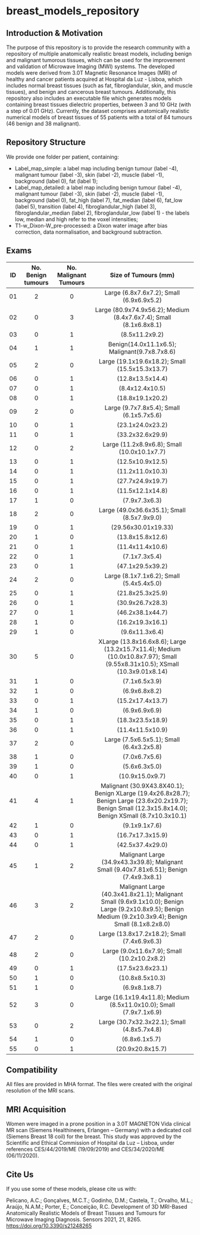 # breast_models_repository

## Introduction & Motivation ##
The purpose of this repository is to provide the research community with a repository of multiple anatomically realistic breast models, including benign and malignant tumorous tissues, which can be used for the improvement and validation of Microwave Imaging (MWI) systems. The developed models were derived from 3.0T Magnetic Resonance Images (MRI) of healthy and cancer patients acquired at Hospital da Luz - Lisboa, which includes normal breast tissues (such as fat, fibroglandular, skin, and muscle tissues), and benign and cancerous breast tumours. Additionally, this repository also includes an executable file which generates models containing breast tissues dielectric properties, between 3 and 10 GHz (with a step of 0.01 GHz).
Currently, the dataset comprises anatomically realistic numerical models of breast tissues of 55 patients with a total of 84 tumours (46 benign and 38 malignant).

## Repository Structure ##
We provide one folder per patient, containing:

- Label_map_simple: a label map including benign tumour (label -4), malignant tumour (label -3), skin (label -2), muscle (label -1), background (label 0), fat (label 1);
- Label_map_detailed: a label map including benign tumour (label -4), malignant tumour (label -3), skin (label -2), muscle (label -1), background (label 0), fat_high (label 7), fat_median (label 6), fat_low (label 5), transition (label 4), fibroglandular_high (label 3), fibroglandular_median (label 2), fibroglandular_low (label 1) - the labels low, median and high refer to the voxel intensities;
- T1-w_Dixon-W_pre-processed: a Dixon water image after bias correction, data normalisation, and background subtraction.


## Exams ##
| ID | No. Benign tumours | No. Malignant Tumours | Size of Tumours (mm) |
|:--:|:------------------:|:---------------------:|:--------------------:|
| 01 |         2          |           0           |Large (6.8x7.6x7.2); Small (6.9x6.9x5.2)|
| 02 |         0          |           3           |Large (80.9x74.9x56.2); Medium (8.4x7.6x7.4); Small (8.1x6.8x8.1)|
| 03 |         0          |           1           | (8.5x11.2x9.2)       |
| 04 |         1          |           1           |Benign(14.0x11.1x6.5); Malignant(9.7x8.7x8.6)|
| 05 |         2          |           0           |Large (19.1x19.6x18.2); Small (15.5x15.3x13.7)|
| 06 |         0          |           1           |(12.8x13.5x14.4)      |
| 07 |         0          |           1           |(8.4x12.4x10.5)       |
| 08 |         0          |           1           |(18.8x19.1x20.2)      |
| 09 |         2          |           0           |Large (9.7x7.8x5.4); Small (6.1x5.7x5.6)|
| 10 |         0          |           1           |(23.1x24.0x23.2)      |
| 11 |         0          |           1           |(33.2x32.6x29.9)      |
| 12 |         0          |           2           |Large (11.2x8.9x6.8); Small (10.0x10.1x7.7)|
| 13 |         0          |           1           | (12.5x10.9x12.5)     |
| 14 |         0          |           1           |(11.2x11.0x10.3)      |
| 15 |         0          |           1           |  (27.7x24.9x19.7)    |
| 16 |         0          |           1           |  (11.5x12.1x14.8)    |
| 17 |         1          |           0           |  (7.9x7.3x6.3)       |
| 18 |         2          |           0           |Large (49.0x36.6x35.1); Small (8.5x7.9x9.0)|
| 19 |         0          |           1           | (29.56x30.01x19.33)  |
| 20 |         1          |           0           |  (13.8x15.8x12.6)    |
| 21 |         0          |           1           |    (11.4x11.4x10.6)  |
| 22 |         0          |           1           | (7.1x7.3x5.4)        |
| 23 |         0          |           1           |  (47.1x29.5x39.2)    |
| 24 |         2          |           0           |Large (8.1x7.1x6.2); Small (5.4x5.4x5.0)|
| 25 |         0          |           1           | (21.8x25.3x25.9)     |
| 26 |         0          |           1           | (30.9x26.7x28.3)     |
| 27 |         0          |           1           | (46.2x38.1x44.7)     |
| 28 |         1          |           0           | (16.2x19.3x16.1)     |
| 29 |         1          |           0           | (9.6x11.3x6.4)       |
| 30 |         5          |           0           | XLarge (13.8x16.6x8.6); Large (13.2x15.7x11.4); Medium (10.0x10.8x7.97); Small (9.55x8.31x10.5); XSmall (10.3x9.01x8.14)|
| 31 |         1          |           0           | (7.1x6.5x3.9)        |
| 32 |         1          |           0           | (6.9x6.8x8.2)        |
| 33 |         0          |           1           | (15.2x17.4x13.7)     |
| 34 |         1          |           0           | (6.9x6.9x6.9)        |
| 35 |         0          |           1           | (18.3x23.5x18.9)     |
| 36 |         0          |           1           | (11.4x11.5x10.9)     |
| 37 |         2          |           0           | Large (7.5x6.5x5.1); Small (6.4x3.2x5.8)    |
| 38 |         1          |           0           |  (7.0x6.7x5.6)    |
| 39 |         1          |           0           |  (5.6x6.3x5.0)    |
| 40 |         0          |           1           |  (10.9x15.0x9.7)    |
| 41 |         4          |           1           |  Malignant (30.9X43.8X40.1); Benign XLarge (19.4x26.8x28.7); Benign Large (23.6x20.2x19.7); Benign Small (12.3x15.8x14.0); Benign XSmall (8.7x10.3x10.1)|
| 42 |         1          |            0          |   (9.1x9.1x7.6)    |
| 43 |           0        |              1        |    (16.7x17.3x15.9)  |
| 44 |           0        |              1        |    (42.5x37.4x29.0)  |
| 45 |           1        |              2        |    Malignant Large (34.9x43.3x39.8); Malignant Small (9.40x7.81x6.51); Benign (7.4x9.3x8.1)  |
| 46 |           3        |              2        |    Malignant Large (40.3x41.8x21.1); Malignant Small (9.6x9.1x10.0); Benign Large (9.2x10.8x9.5); Benign Medium (9.2x10.3x9.4); Benign Small (8.1x8.2x8.0)  |
| 47 |           2        |              0        |    Large (13.8x17.2x18.2); Small (7.4x6.9x6.3)  |
| 48 |           2        |              0        |    Large (9.0x11.6x7.9); Small  (10.2x10.2x8.2)  |
| 49 |           0        |              1        |    (17.5x23.6x23.1)  |
| 50 |           1        |              0        |      (10.8x8.5x10.3)  |
| 51 |           1        |              0        |       (6.9x8.1x8.7)  |
| 52 |           3        |              0        |     Large (16.1x19.4x11.8); Medium (8.5x11.0x10.0); Small  (7.9x7.1x6.9)  |
| 53 |           0        |              2        |      Large (30.7x32.3x22.1); Small (4.8x5.7x4.8)  |
| 54 |           1        |              0        |      (6.8x6.1x5.7)   |
| 55 |           0        |              1        |     (20.9x20.8x15.7)   |
 
## Compatibility ##
All files are provided in MHA format. The files were created with the original resolution of the MRI scans.

## MRI Acquisition ##
Women were imaged in a prone position in a 3.0T MAGNETON Vida clinical MR scan (Siemens Healthineers, Erlangen – Germany) with a dedicated coil (Siemens Breast 18 coil) for the breast. This study was approved by the Scientific and Ethical Commission of Hospital da Luz – Lisboa, under references CES/44/2019/ME (19/09/2019) and CES/34/2020/ME (06/11/2020).

## Cite Us ##
If you use some of these models, please cite us with:

Pelicano, A.C.; Gonçalves, M.C.T.; Godinho, D.M.; Castela, T.; Orvalho, M.L.; Araújo, N.A.M.; Porter, E.; Conceição, R.C. Development of 3D MRI-Based Anatomically Realistic Models of Breast Tissues and Tumours for Microwave Imaging Diagnosis. Sensors 2021, 21, 8265. https://doi.org/10.3390/s21248265
